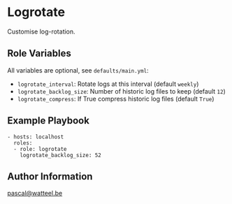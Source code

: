Logrotate
=========

Customise log-rotation.


Role Variables
--------------

All variables are optional, see `defaults/main.yml`:
- `logrotate_interval`: Rotate logs at this interval (default `weekly`)
- `logrotate_backlog_size`: Number of historic log files to keep (default `12`)
- `logrotate_compress`: If True compress historic log files (default `True`)


Example Playbook
----------------

    - hosts: localhost
      roles:
      - role: logrotate
        logrotate_backlog_size: 52


Author Information
------------------

pascal@watteel.be
